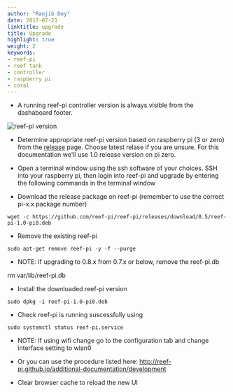 ```yaml
---
author: "Ranjib Dey"
date: 2017-07-21
linktitle: upgrade
title: Upgrade
highlight: true
weight: 2
keywords:
- reef-pi
- reef tank
- controller
- raspberry pi
- coral
---
```


- A running reef-pi controller version is always visible from the dashaboard footer.

![reef-pi version](/img/upgrade/version.png)

- Determine appropriate reef-pi version based on raspberry pi (3 or zero) from the [release](https://github.com/reef-pi/reef-pi/releases/) page. Choose latest relase if you are unsure. For this documentation we'll use 1.0 release version on pi zero.

- Open a terminal window using the ssh software of your choices.  SSH into your raspberry pi, then login into reef-pi and upgrade by entering the following commands in the terminal window

- Download the release package on reef-pi (remember to use the correct pi-x.x package number)
```
wget -c https://github.com/reef-pi/reef-pi/releases/download/0.5/reef-pi-1.0-pi0.deb
```

- Remove the existing reef-pi
```
sudo apt-get remove reef-pi -y -f --purge
```
- NOTE: If upgrading to 0.8.x from 0.7.x or below, remove the reef-pi.db

rm var/lib/reef-pi.db

- Install the downloaded reef-pi version
```
sudo dpkg -i reef-pi-1.0-pi0.deb
```

- Check reef-pi is running suscessfully using
```
sudo systemctl status reef-pi.service
```


- NOTE: If using wifi change go to the configuration tab and change interface setting to wlan0

- Or you can use the procedure listed here: http://reef-pi.github.io/additional-documentation/development

- Clear browser cache to reload the new UI
